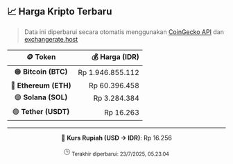 

<!-- HARGA_KRIPTO -->
## 📈 Harga Kripto Terbaru

> Data ini diperbarui secara otomatis menggunakan [CoinGecko API](https://www.coingecko.com/) dan [exchangerate.host](https://exchangerate.host/)

<div align="center">

| 🪙 Token | 💰 Harga (IDR) |
|:------:|---------------:|
| 🟠 **Bitcoin (BTC)**   | Rp 1.946.855.112 |
| 🔵 **Ethereum (ETH)**  | Rp 60.396.458 |
| 🟣 **Solana (SOL)**    | Rp 3.284.384 |
| 🟢 **Tether (USDT)**   | Rp 16.263 |

---

💱 **Kurs Rupiah (USD → IDR)**: Rp 16.256

🕒 <sub>Terakhir diperbarui: 23/7/2025, 05.23.04</sub>

</div>
<!-- /HARGA_KRIPTO -->